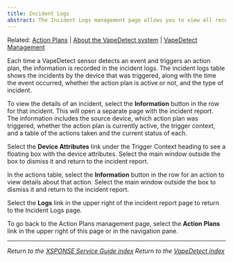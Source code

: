 ```yaml
---
title: Incident Logs
abstract: The Incident Logs management page allows you to view all recorded incidents from all your devices. Selecting the View All link in the Events Detected box in the dashboard or selecting the Incident Logs button on the Action Plans management page will take you to the Incident Logs page.
---
```

Related: [Action Plans](action-plans.md) \| [About the VapeDetect system](../vape-detect/about-vapedetect.md) \| [VapeDetect Management](../vape-detect/vapedetect-management.md)

Each time a VapeDetect sensor detects an event and triggers an action plan, the information is recorded in the incident logs. The incident logs table shows the incidents by the device that was triggered, along with the time the event occurred, whether the action plan is active or not, and the type of incident. 

To view the details of an incident, select the **Information** button in the row for that incident. This will open a separate page with the incident report. The information includes the source device, which action plan was triggered, whether the action plan is currently active, the trigger context, and a table of the actions taken and the current status of each.

Select the **Device Attributes** link under the Trigger Context heading to see a floating box with the device attributes. Select the main window outside the box to dismiss it and return to the incident report. 

In the actions table, select the **Information** button in the row for an action to view details about that action. Select the main window outside the box to dismiss it and return to the incident report.

Select the **Logs** link in the upper right of the incident report page to return to the Incident Logs page. 

To go back to the Action Plans management page, select the **Action Plans** link in the upper right of this page or in the navigation pane.

___
*Return to the [XSPONSE Service Guide index](index.md)*
*Return to the [VapeDetect index](../vape-detect/index.md)*
